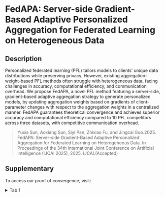 # FedAPA: Server-side Gradient-Based Adaptive Personalized Aggregation for Federated Learning on Heterogeneous Data

## Description
Personalized federated learning (PFL) tailors models to clients' unique data distributions while preserving privacy. However, existing aggregation-weight-based PFL methods often struggle with heterogeneous data, facing challenges in accuracy, computational efficiency, and communication overhead. We propose FedAPA, a novel PFL method featuring a server-side, gradient-based adaptive aggregation strategy to generate personalized models, by updating aggregation weights based on gradients of client-parameter changes with respect to the aggregation weights in a centralized manner. FedAPA guarantees theoretical convergence and achieves superior accuracy and computational efficiency compared to 10 PFL competitors across three datasets, with competitive communication overhead.

> Yuxia Sun, Aoxiang Sun, Siyi Pan, Zhixiao Fu, and Jingcai Guo.2025. FedAPA: Server-side Gradient-Based Adaptive Personalized Aggregation for Federated Learning on Heterogeneous Data. In Proceedings of the 34th International Joint Conference on Artificial Intelligence (IJCAI 2025), 2025. IJCAI.(Accepted)

## Supplementary
To access our proof of convergence, visit: 
<details>
<summary>Tab 1</summary>

[Link 1 Text](https://github.com/Yuxia-Sun/FedAPA/blob/main/FedAPA_pf_cvg.pdf)

</details>
